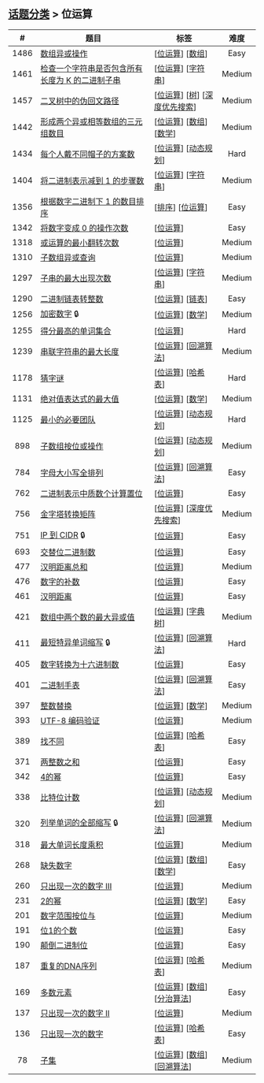 <!--|This file generated by command(leetcode tag); DO NOT EDIT.            |-->
<!--+----------------------------------------------------------------------+-->
<!--|@author    openset <openset.wang@gmail.com>                           |-->
<!--|@link      https://github.com/openset                                 |-->
<!--|@home      https://github.com/openset/leetcode                        |-->
<!--+----------------------------------------------------------------------+-->

## [话题分类](../README.md) > 位运算

| # | 题目 | 标签 | 难度 |
| :-: | - | - | :-: |
| 1486 | [数组异或操作](../../problems/xor-operation-in-an-array) | [[位运算](../bit-manipulation/README.md)] [[数组](../array/README.md)]  | Easy |
| 1461 | [检查一个字符串是否包含所有长度为 K 的二进制子串](../../problems/check-if-a-string-contains-all-binary-codes-of-size-k) | [[位运算](../bit-manipulation/README.md)] [[字符串](../string/README.md)]  | Medium |
| 1457 | [二叉树中的伪回文路径](../../problems/pseudo-palindromic-paths-in-a-binary-tree) | [[位运算](../bit-manipulation/README.md)] [[树](../tree/README.md)] [[深度优先搜索](../depth-first-search/README.md)]  | Medium |
| 1442 | [形成两个异或相等数组的三元组数目](../../problems/count-triplets-that-can-form-two-arrays-of-equal-xor) | [[位运算](../bit-manipulation/README.md)] [[数组](../array/README.md)] [[数学](../math/README.md)]  | Medium |
| 1434 | [每个人戴不同帽子的方案数](../../problems/number-of-ways-to-wear-different-hats-to-each-other) | [[位运算](../bit-manipulation/README.md)] [[动态规划](../dynamic-programming/README.md)]  | Hard |
| 1404 | [将二进制表示减到 1 的步骤数](../../problems/number-of-steps-to-reduce-a-number-in-binary-representation-to-one) | [[位运算](../bit-manipulation/README.md)] [[字符串](../string/README.md)]  | Medium |
| 1356 | [根据数字二进制下 1 的数目排序](../../problems/sort-integers-by-the-number-of-1-bits) | [[排序](../sort/README.md)] [[位运算](../bit-manipulation/README.md)]  | Easy |
| 1342 | [将数字变成 0 的操作次数](../../problems/number-of-steps-to-reduce-a-number-to-zero) | [[位运算](../bit-manipulation/README.md)]  | Easy |
| 1318 | [或运算的最小翻转次数](../../problems/minimum-flips-to-make-a-or-b-equal-to-c) | [[位运算](../bit-manipulation/README.md)]  | Medium |
| 1310 | [子数组异或查询](../../problems/xor-queries-of-a-subarray) | [[位运算](../bit-manipulation/README.md)]  | Medium |
| 1297 | [子串的最大出现次数](../../problems/maximum-number-of-occurrences-of-a-substring) | [[位运算](../bit-manipulation/README.md)] [[字符串](../string/README.md)]  | Medium |
| 1290 | [二进制链表转整数](../../problems/convert-binary-number-in-a-linked-list-to-integer) | [[位运算](../bit-manipulation/README.md)] [[链表](../linked-list/README.md)]  | Easy |
| 1256 | [加密数字](../../problems/encode-number) 🔒 | [[位运算](../bit-manipulation/README.md)] [[数学](../math/README.md)]  | Medium |
| 1255 | [得分最高的单词集合](../../problems/maximum-score-words-formed-by-letters) | [[位运算](../bit-manipulation/README.md)]  | Hard |
| 1239 | [串联字符串的最大长度](../../problems/maximum-length-of-a-concatenated-string-with-unique-characters) | [[位运算](../bit-manipulation/README.md)] [[回溯算法](../backtracking/README.md)]  | Medium |
| 1178 | [猜字谜](../../problems/number-of-valid-words-for-each-puzzle) | [[位运算](../bit-manipulation/README.md)] [[哈希表](../hash-table/README.md)]  | Hard |
| 1131 | [绝对值表达式的最大值](../../problems/maximum-of-absolute-value-expression) | [[位运算](../bit-manipulation/README.md)] [[数学](../math/README.md)]  | Medium |
| 1125 | [最小的必要团队](../../problems/smallest-sufficient-team) | [[位运算](../bit-manipulation/README.md)] [[动态规划](../dynamic-programming/README.md)]  | Hard |
| 898 | [子数组按位或操作](../../problems/bitwise-ors-of-subarrays) | [[位运算](../bit-manipulation/README.md)] [[动态规划](../dynamic-programming/README.md)]  | Medium |
| 784 | [字母大小写全排列](../../problems/letter-case-permutation) | [[位运算](../bit-manipulation/README.md)] [[回溯算法](../backtracking/README.md)]  | Easy |
| 762 | [二进制表示中质数个计算置位](../../problems/prime-number-of-set-bits-in-binary-representation) | [[位运算](../bit-manipulation/README.md)]  | Easy |
| 756 | [金字塔转换矩阵](../../problems/pyramid-transition-matrix) | [[位运算](../bit-manipulation/README.md)] [[深度优先搜索](../depth-first-search/README.md)]  | Medium |
| 751 | [IP 到 CIDR](../../problems/ip-to-cidr) 🔒 | [[位运算](../bit-manipulation/README.md)]  | Easy |
| 693 | [交替位二进制数](../../problems/binary-number-with-alternating-bits) | [[位运算](../bit-manipulation/README.md)]  | Easy |
| 477 | [汉明距离总和](../../problems/total-hamming-distance) | [[位运算](../bit-manipulation/README.md)]  | Medium |
| 476 | [数字的补数](../../problems/number-complement) | [[位运算](../bit-manipulation/README.md)]  | Easy |
| 461 | [汉明距离](../../problems/hamming-distance) | [[位运算](../bit-manipulation/README.md)]  | Easy |
| 421 | [数组中两个数的最大异或值](../../problems/maximum-xor-of-two-numbers-in-an-array) | [[位运算](../bit-manipulation/README.md)] [[字典树](../trie/README.md)]  | Medium |
| 411 | [最短特异单词缩写](../../problems/minimum-unique-word-abbreviation) 🔒 | [[位运算](../bit-manipulation/README.md)] [[回溯算法](../backtracking/README.md)]  | Hard |
| 405 | [数字转换为十六进制数](../../problems/convert-a-number-to-hexadecimal) | [[位运算](../bit-manipulation/README.md)]  | Easy |
| 401 | [二进制手表](../../problems/binary-watch) | [[位运算](../bit-manipulation/README.md)] [[回溯算法](../backtracking/README.md)]  | Easy |
| 397 | [整数替换](../../problems/integer-replacement) | [[位运算](../bit-manipulation/README.md)] [[数学](../math/README.md)]  | Medium |
| 393 | [UTF-8 编码验证](../../problems/utf-8-validation) | [[位运算](../bit-manipulation/README.md)]  | Medium |
| 389 | [找不同](../../problems/find-the-difference) | [[位运算](../bit-manipulation/README.md)] [[哈希表](../hash-table/README.md)]  | Easy |
| 371 | [两整数之和](../../problems/sum-of-two-integers) | [[位运算](../bit-manipulation/README.md)]  | Easy |
| 342 | [4的幂](../../problems/power-of-four) | [[位运算](../bit-manipulation/README.md)]  | Easy |
| 338 | [比特位计数](../../problems/counting-bits) | [[位运算](../bit-manipulation/README.md)] [[动态规划](../dynamic-programming/README.md)]  | Medium |
| 320 | [列举单词的全部缩写](../../problems/generalized-abbreviation) 🔒 | [[位运算](../bit-manipulation/README.md)] [[回溯算法](../backtracking/README.md)]  | Medium |
| 318 | [最大单词长度乘积](../../problems/maximum-product-of-word-lengths) | [[位运算](../bit-manipulation/README.md)]  | Medium |
| 268 | [缺失数字](../../problems/missing-number) | [[位运算](../bit-manipulation/README.md)] [[数组](../array/README.md)] [[数学](../math/README.md)]  | Easy |
| 260 | [只出现一次的数字 III](../../problems/single-number-iii) | [[位运算](../bit-manipulation/README.md)]  | Medium |
| 231 | [2的幂](../../problems/power-of-two) | [[位运算](../bit-manipulation/README.md)] [[数学](../math/README.md)]  | Easy |
| 201 | [数字范围按位与](../../problems/bitwise-and-of-numbers-range) | [[位运算](../bit-manipulation/README.md)]  | Medium |
| 191 | [位1的个数](../../problems/number-of-1-bits) | [[位运算](../bit-manipulation/README.md)]  | Easy |
| 190 | [颠倒二进制位](../../problems/reverse-bits) | [[位运算](../bit-manipulation/README.md)]  | Easy |
| 187 | [重复的DNA序列](../../problems/repeated-dna-sequences) | [[位运算](../bit-manipulation/README.md)] [[哈希表](../hash-table/README.md)]  | Medium |
| 169 | [多数元素](../../problems/majority-element) | [[位运算](../bit-manipulation/README.md)] [[数组](../array/README.md)] [[分治算法](../divide-and-conquer/README.md)]  | Easy |
| 137 | [只出现一次的数字 II](../../problems/single-number-ii) | [[位运算](../bit-manipulation/README.md)]  | Medium |
| 136 | [只出现一次的数字](../../problems/single-number) | [[位运算](../bit-manipulation/README.md)] [[哈希表](../hash-table/README.md)]  | Easy |
| 78 | [子集](../../problems/subsets) | [[位运算](../bit-manipulation/README.md)] [[数组](../array/README.md)] [[回溯算法](../backtracking/README.md)]  | Medium |
